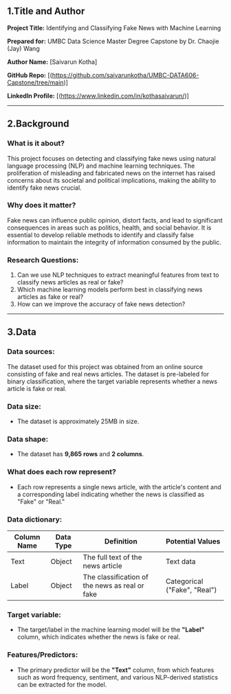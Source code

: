 
## 1.Title and Author

**Project Title:** Identifying and Classifying Fake News with Machine Learning

**Prepared for:** UMBC Data Science Master Degree Capstone by Dr. Chaojie (Jay) Wang

**Author Name:** [Saivarun Kotha]

**GitHub Repo:** [(https://github.com/saivarunkotha/UMBC-DATA606-Capstone/tree/main)]

**LinkedIn Profile:** [(https://www.linkedin.com/in/kothasaivarun/)]


---

## 2.Background

### What is it about?

This project focuses on detecting and classifying fake news using natural language processing (NLP) and machine learning techniques. The proliferation of misleading and fabricated news on the internet has raised concerns about its societal and political implications, making the ability to identify fake news crucial.

### Why does it matter?

Fake news can influence public opinion, distort facts, and lead to significant consequences in areas such as politics, health, and social behavior. It is essential to develop reliable methods to identify and classify false information to maintain the integrity of information consumed by the public.

### Research Questions:

1. Can we use NLP techniques to extract meaningful features from text to classify news articles as real or fake?
2. Which machine learning models perform best in classifying news articles as fake or real?
3. How can we improve the accuracy of fake news detection?

---

## 3.Data

### Data sources:

The dataset used for this project was obtained from an online source consisting of fake and real news articles. The dataset is pre-labeled for binary classification, where the target variable represents whether a news article is fake or real.

### Data size:

- The dataset is approximately 25MB in size.

### Data shape:

- The dataset has **9,865 rows** and **2 columns**.


### What does each row represent?

- Each row represents a single news article, with the article's content and a corresponding label indicating whether the news is classified as "Fake" or "Real."

### Data dictionary:

| **Column Name** | **Data Type** | **Definition**                                  | **Potential Values**          |
|-----------------|---------------|------------------------------------------------|-------------------------------|
| Text            | Object        | The full text of the news article              | Text data                     |
| Label           | Object        | The classification of the news as real or fake | Categorical ("Fake", "Real")  |

### Target variable:

- The target/label in the machine learning model will be the **"Label"** column, which indicates whether the news is fake or real.

### Features/Predictors:

- The primary predictor will be the **"Text"** column, from which features such as word frequency, sentiment, and various NLP-derived statistics can be extracted for the model.
